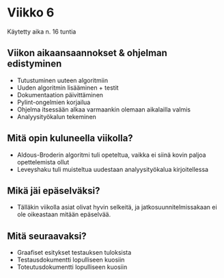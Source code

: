 # Viikko 6

Käytetty aika n. 16 tuntia

## Viikon aikaansaannokset & ohjelman edistyminen

- Tutustuminen uuteen algoritmiin
- Uuden algoritmin lisääminen + testit
- Dokumentaation päivittäminen
- Pylint-ongelmien korjailua
- Ohjelma itsessään alkaa varmaankin olemaan aikalailla valmis
- Analyysityökalun tekeminen

## Mitä opin kuluneella viikolla?

- Aldous-Broderin algoritmi tuli opeteltua, vaikka ei siinä kovin paljoa opettelemista ollut
- Leveyshaku tuli muisteltua uudestaan analyysityökalua kirjoitellessa

## Mikä jäi epäselväksi?

- Tälläkin viikolla asiat olivat hyvin selkeitä, ja jatkosuunnitelmissakaan ei ole oikeastaan mitään epäselvää.

## Mitä seuraavaksi?

- Graafiset esitykset testauksen tuloksista
- Testausdokumentti lopulliseen kuosiin
- Toteutusdokumentti lopulliseen kuosiin
